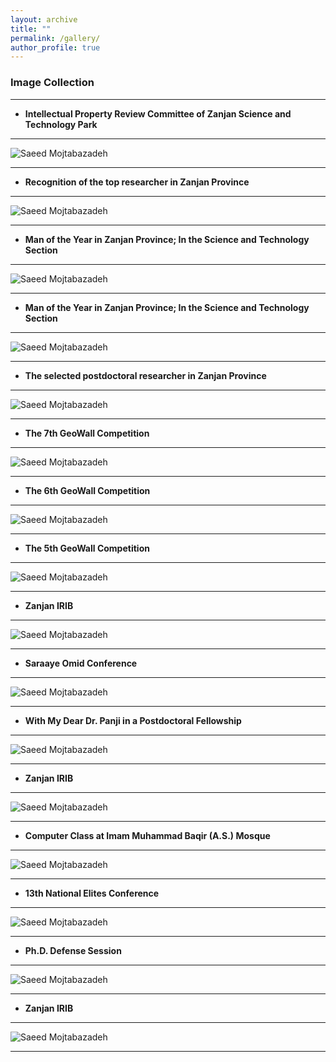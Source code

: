 ```yaml
---
layout: archive
title: ""
permalink: /gallery/
author_profile: true
---
```


### **Image Collection**
___   


* **Intellectual Property Review Committee of Zanjan Science and Technology Park**    

___

  ![Saeed Mojtabazadeh](https://bayanbox.ir/view/8224987909492318643/1745662790996-edited-LQ3.jpg)     
     
___   


* **Recognition of the top researcher in Zanjan Province**    

___

  ![Saeed Mojtabazadeh](https://bayanbox.ir/view/6728801226638484733/IMG-20250320-084512-072-LQ.jpg)     
     
___   


* **Man of the Year in Zanjan Province; In the Science and Technology Section**    

___

  ![Saeed Mojtabazadeh](https://bayanbox.ir/view/6750334982215978258/IMG-20250318-102610-255.jpg)     
  
___   


* **Man of the Year in Zanjan Province; In the Science and Technology Section**    

___

  ![Saeed Mojtabazadeh](https://bayanbox.ir/view/5891212307168494250/20250315-2235012.jpg)     
  
___   


* **The selected postdoctoral researcher in Zanjan Province**    

___

  ![Saeed Mojtabazadeh](https://bayanbox.ir/view/757213367172750601/IMG-5612-LQ.jpg)     
  
___   


* **The 7th GeoWall Competition**    

___

  ![Saeed Mojtabazadeh](https://bayanbox.ir/view/8015914737581593839/IMG1.jpg)     
  
___
  
* **The 6th GeoWall Competition**
      
___

 ![Saeed Mojtabazadeh](https://bayanbox.ir/view/4332411434740983765/IMG5.jpg)    
 
___

* **The 5th GeoWall Competition**

___

 ![Saeed Mojtabazadeh](https://bayanbox.ir/view/7528742978117499655/IMG6.jpg)    
 
___

* **Zanjan IRIB**    

___

![Saeed Mojtabazadeh](https://bayanbox.ir/view/3853761379039359120/20220606-215243.jpg)    

___

* **Saraaye Omid Conference**    

___

![Saeed Mojtabazadeh](https://bayanbox.ir/view/8357233171861512312/IMG8.jpg)    

___

* **With My Dear Dr. Panji in a Postdoctoral Fellowship**    

___

![Saeed Mojtabazadeh](https://bayanbox.ir/view/886010146790448546/IMG10.jpg)    

___

* **Zanjan IRIB**    

___

![Saeed Mojtabazadeh](https://bayanbox.ir/view/5825212338963416083/IMG9.jpg)    

___

* **Computer Class at Imam Muhammad Baqir (A.S.) Mosque**    

___


![Saeed Mojtabazadeh](https://bayanbox.ir/view/8908361155034499698/IMG11.jpg)    

___

* **13th National Elites Conference**    

___

![Saeed Mojtabazadeh](https://bayanbox.ir/view/5743758957918996363/IMG7.jpg)    

___

* **Ph.D. Defense Session**    

___

![Saeed Mojtabazadeh](https://bayanbox.ir/view/6100737531525209468/IMG12.jpg)    

___
* **Zanjan IRIB**    

___


![Saeed Mojtabazadeh](https://bayanbox.ir/view/2331920661216105118/IMG13.jpg)    

___
